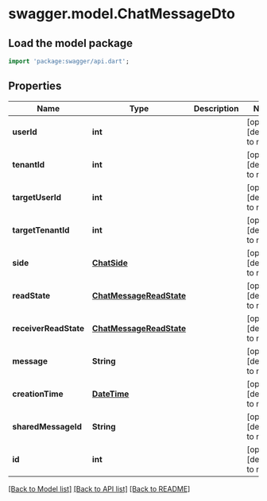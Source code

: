 # swagger.model.ChatMessageDto

## Load the model package
```dart
import 'package:swagger/api.dart';
```

## Properties
Name | Type | Description | Notes
------------ | ------------- | ------------- | -------------
**userId** | **int** |  | [optional] [default to null]
**tenantId** | **int** |  | [optional] [default to null]
**targetUserId** | **int** |  | [optional] [default to null]
**targetTenantId** | **int** |  | [optional] [default to null]
**side** | [**ChatSide**](ChatSide.md) |  | [optional] [default to null]
**readState** | [**ChatMessageReadState**](ChatMessageReadState.md) |  | [optional] [default to null]
**receiverReadState** | [**ChatMessageReadState**](ChatMessageReadState.md) |  | [optional] [default to null]
**message** | **String** |  | [optional] [default to null]
**creationTime** | [**DateTime**](DateTime.md) |  | [optional] [default to null]
**sharedMessageId** | **String** |  | [optional] [default to null]
**id** | **int** |  | [optional] [default to null]

[[Back to Model list]](../README.md#documentation-for-models) [[Back to API list]](../README.md#documentation-for-api-endpoints) [[Back to README]](../README.md)


